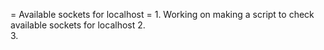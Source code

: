 
= Available sockets for localhost =
	1. Working on making a script to check available sockets for localhost
	2.  
	3. 
